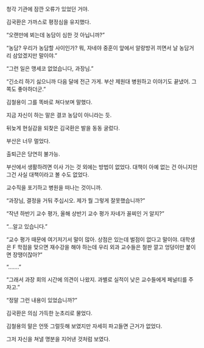 청각 기관에 잠깐 오류가 있었던 거야.

김국환은 가까스로 평정심을 유지했다.

“오랜만에 뵈는데 농담이 심한 것 아닙니까?”

“농담? 우리가 농담할 사이인가? 뭐, 자네야 중훈이 앞에서 알랑방귀 끼면서 날 농담거리 삼았겠지만 말이야.”

“그런 일은 맹세코 없었습니다, 과장님.”

“긴소리 하기 싫으니까 다음 달에 전근 가게. 부산 제원대 병원하고 이야기도 끝냈어. 그쪽도 좋아하더군.”

김철용이 그를 똑바로 쳐다보며 말했다.

지금 자신이 하는 말은 결코 농담이 아니라는 듯.

뒤늦게 현실감을 되찾은 김국환은 발을 동동 굴렀다.

부산은 너무 멀었다.

출퇴근은 당연히 불가능.

부산에서 생활하려면 이사 가는 것 외에는 방법이 없었다. 대책이 아예 없는 건 아니지만 그건 사실 대책이라고 볼 수도 없었다.

교수직을 포기하고 병원을 떠나는 것이니까.

“과장님, 결정을 거둬 주십시오. 제가 뭘 그렇게 잘못했습니까?”

“작년 하반기 교수 평가, 올해 상반기 교수 평가 자네가 꼴찌인 거 알지?”

“…알고 있습니다.”

“교수 평가 때문에 여기저기서 말이 많아. 상점은 있는데 벌점이 없다고 말이야. 대학생은 F 학점을 맞으면 재수강을 해야 하는데 우리 외과 교수들은 철판 깔고 엉덩이만 붙이면 장땡이잖아?”

“…….”

“그래서 과장 회의 시간에 의견이 나왔지. 과별로 실적이 낮은 교수들에게 페널티를 주자고.”

“정말 그런 내용이 있었습니까?”

김국환은 의심 가득한 눈초리로 물었다.

김철용의 말은 언뜻 그럴듯해 보였지만 자세히 파고들면 근거가 없었다.

그저 자신을 쳐낼 명분을 지어낸 것처럼 보였다.